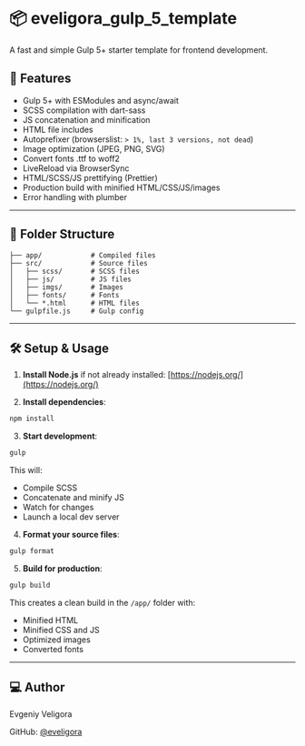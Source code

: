 # 📦 eveligora_gulp_5_template

A fast and simple Gulp 5+ starter template for frontend development.

## 🚀 Features

- Gulp 5+ with ESModules and async/await
- SCSS compilation with dart-sass
- JS concatenation and minification
- HTML file includes
- Autoprefixer (browserslist: `> 1%, last 3 versions, not dead`)
- Image optimization (JPEG, PNG, SVG)
- Convert fonts .ttf to woff2
- LiveReload via BrowserSync
- HTML/SCSS/JS prettifying (Prettier)
- Production build with minified HTML/CSS/JS/images
- Error handling with plumber

---

## 📁 Folder Structure

```
├── app/            # Compiled files
├── src/            # Source files
│   ├── scss/       # SCSS files
│   ├── js/         # JS files
│   ├── imgs/       # Images
│   ├── fonts/      # Fonts
│   └── *.html      # HTML files
└── gulpfile.js     # Gulp config
```

---

## 🛠️ Setup & Usage

1. **Install Node.js** if not already installed: [https://nodejs.org/](https://nodejs.org/)

2. **Install dependencies**:

```bash
npm install
```

3. **Start development**:

```bash
gulp
```

This will:

- Compile SCSS
- Concatenate and minify JS
- Watch for changes
- Launch a local dev server

4. **Format your source files**:

```bash
gulp format
```

5. **Build for production**:

```bash
gulp build
```

This creates a clean build in the `/app/` folder with:

- Minified HTML
- Minified CSS and JS
- Optimized images
- Converted fonts

---

## 💻 Author

Evgeniy Veligora

GitHub: [@eveligora](https://github.com/eveligora)
 